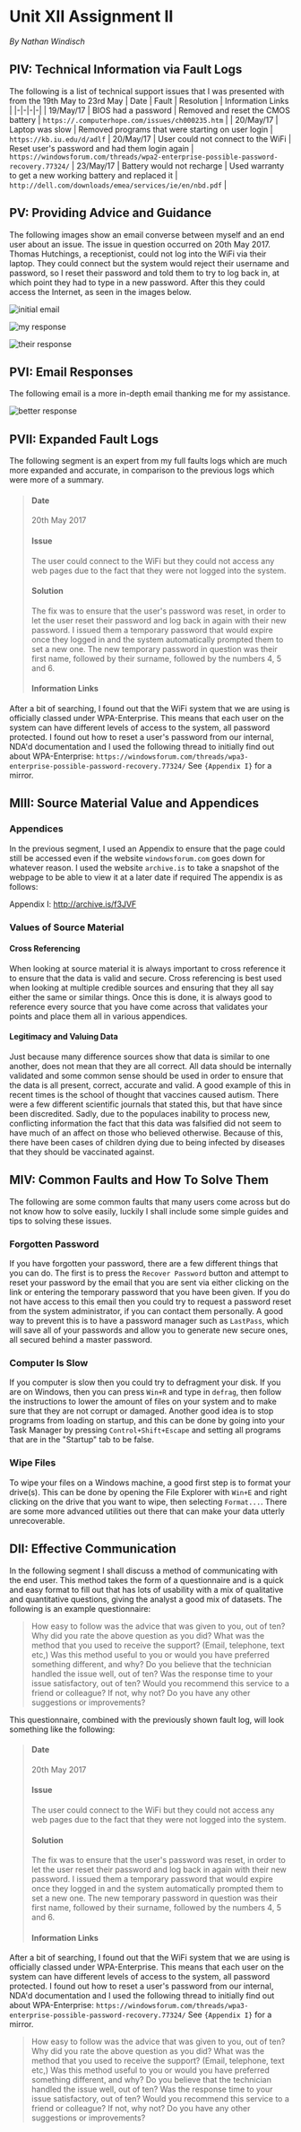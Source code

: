 # Unit XII Assignment II
*By Nathan Windisch*

## PIV: Technical Information via Fault Logs
The following is a list of technical support issues that I was presented with from the 19th May to 23rd May
| Date | Fault | Resolution | Information Links |
|-|-|-|-|
| 19/May/17 | BIOS had a password | Removed and reset the CMOS battery | `https://.computerhope.com/issues/ch000235.htm` |
| 20/May/17 | Laptop was slow | Removed programs that were starting on user login | `https://kb.iu.edu/d/adlf`
| 20/May/17 | User could not connect to the WiFi | Reset user's password and had them login again | `https://windowsforum.com/threads/wpa2-enterprise-possible-password-recovery.77324/`
| 23/May/17 | Battery would not recharge | Used warranty to get a new working battery and replaced it | `http://dell.com/downloads/emea/services/ie/en/nbd.pdf` |

<div style="page-break-after: always;"></div>

## PV: Providing Advice and Guidance
The following images show an email converse between myself and an end user about an issue. The issue in question occurred on 20th May 2017. Thomas Hutchings, a receptionist, could not log into the WiFi via their laptop. They could connect but the system would reject their username and password, so I reset their password and told them to try to log back in, at which point they had to type in a new password. After this they could access the Internet, as seen in the images below.

![initial email](email1.png)

![my response](email2.png)

![their response](email3.png)

<div style="page-break-after: always;"></div>

## PVI: Email Responses
The following email is a more in-depth email thanking me for my assistance.

![better response](email4.png)

<div style="page-break-after: always;"></div>

## PVII: Expanded Fault Logs
The following segment is an expert from my full faults logs which are much more expanded and accurate, in comparison to the previous logs which were more of a summary.

> #### Date
> 20th May 2017
> #### Issue
> The user could connect to the WiFi but they could not access any web pages due to the fact that they were not logged into the system.
> #### Solution
> The fix was to ensure that the user's password was reset, in order to let the user reset their password and log back in again with their new password. I issued them a temporary password that would expire once they logged in and the system automatically prompted them to set a new one. The new temporary password in question was their first name, followed by their surname, followed by the numbers 4, 5 and 6.
> #### Information Links
After a bit of searching, I found out that the WiFi system that we are using is officially classed under WPA-Enterprise. This means that each user on the system can have different levels of access to the system, all password protected. I found out how to reset a user's password from our internal, NDA'd documentation and I used the following thread to initially find out about WPA-Enterprise: `https://windowsforum.com/threads/wpa3-enterprise-possible-password-recovery.77324/` See `{Appendix I}` for a mirror.

<div style="page-break-after: always;"></div>

## MIII: Source Material Value and Appendices
### Appendices
In the previous segment, I used an Appendix to ensure that the page could still be accessed even if the website `windowsforum.com` goes down for whatever reason. I used the website `archive.is` to take a snapshot of the webpage to be able to view it at a later date if required The appendix is as follows:

Appendix I: http://archive.is/f3JVF

### Values of Source Material
#### Cross Referencing
When looking at source material it is always important to cross reference it to ensure that the data is valid and secure. Cross referencing is best used when looking at multiple credible sources and ensuring that they all say either the same or similar things. Once this is done, it is always good to reference every source that you have come across that validates your points and place them all in various appendices.

#### Legitimacy and Valuing Data
Just because many difference sources show that data is similar to one another, does not mean that they are all correct. All data should be internally validated and some common sense should be used in order to ensure that the data is all present, correct, accurate and valid. A good example of this in recent times is the school of thought that vaccines caused autism. There were a few different scientific journals that stated this, but that have since been discredited. Sadly, due to the populaces inability to process new, conflicting information the fact that this data was falsified did not seem to have much of an affect on those who believed otherwise. Because of this, there have been cases of children dying due to being infected by diseases that they should be vaccinated against.

<div style="page-break-after: always;"></div>

## MIV: Common Faults and How To Solve Them
The following are some common faults that many users come across but do not know how to solve easily, luckily I shall include some simple guides and tips to solving these issues.

### Forgotten Password
If you have forgotten your password, there are a few different things that you can do. The first is to press the `Recover Password` button and attempt to reset your password by the email that you are sent via either clicking on the link or entering the temporary password that you have been given. If you do not have access to this email then you could try to request a password reset from the system administrator, if you can contact them personally. A good way to prevent this is to have a password manager such as `LastPass`, which will save all of your passwords and allow you to generate new secure ones, all secured behind a master password.

### Computer Is Slow
If you computer is slow then you could try to defragment your disk. If you are on Windows, then you can press `Win+R` and type in `defrag`, then follow the instructions to lower the amount of files on your system and to make sure that they are not corrupt or damaged. Another good idea is to stop programs from loading on startup, and this can be done by going into your Task Manager by pressing `Control+Shift+Escape` and setting all programs that are in the "Startup" tab to be false.

### Wipe Files
To wipe your files on a Windows machine, a good first step is to format your drive(s). This can be done by opening the File Explorer with `Win+E` and right clicking on the drive that you want to wipe, then selecting `Format...`. There are some more advanced utilities out there that can make your data utterly unrecoverable.

<div style="page-break-after: always;"></div>

## DII: Effective Communication
In the following segment I shall discuss a method of communicating with the end user. This method takes the form of a questionnaire and is a quick and easy format to fill out that has lots of usability with a mix of qualitative and quantitative questions, giving the analyst a good mix of datasets. The following is an example questionnaire:

> How easy to follow was the advice that was given to you, out of ten?
> Why did you rate the above question as you did?
> What was the method that you used to receive the support? (Email, telephone, text etc,)
> Was this method useful to you or would you have preferred something different, and why?
> Do you believe that the technician handled the issue well, out of ten?
> Was the response time to your issue satisfactory, out of ten?
> Would you recommend this service to a friend or colleague? If not, why not?
> Do you have any other suggestions or improvements?

This questionnaire, combined with the previously shown fault log, will look something like the following:

> #### Date
> 20th May 2017
> #### Issue
> The user could connect to the WiFi but they could not access any web pages due to the fact that they were not logged into the system.
> #### Solution
> The fix was to ensure that the user's password was reset, in order to let the user reset their password and log back in again with their new password. I issued them a temporary password that would expire once they logged in and the system automatically prompted them to set a new one. The new temporary password in question was their first name, followed by their surname, followed by the numbers 4, 5 and 6.
> #### Information Links
After a bit of searching, I found out that the WiFi system that we are using is officially classed under WPA-Enterprise. This means that each user on the system can have different levels of access to the system, all password protected. I found out how to reset a user's password from our internal, NDA'd documentation and I used the following thread to initially find out about WPA-Enterprise: `https://windowsforum.com/threads/wpa3-enterprise-possible-password-recovery.77324/` See `{Appendix I}` for a mirror.
> How easy to follow was the advice that was given to you, out of ten?
> Why did you rate the above question as you did?
> What was the method that you used to receive the support? (Email, telephone, text etc,)
> Was this method useful to you or would you have preferred something different, and why?
> Do you believe that the technician handled the issue well, out of ten?
> Was the response time to your issue satisfactory, out of ten?
> Would you recommend this service to a friend or colleague? If not, why not?
> Do you have any other suggestions or improvements?


